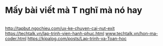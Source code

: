 # Mấy bài viết mà T nghĩ mà nó hay
|   |
|---|
http://tapbut.ngochieu.com/ux-ke-chuyen-cai-nut-exit
https://techtalk.vn/lap-trinh-vien-hanh-phuc.html
www.techtalk.vn/hon-ma-coder.html
https://kipalog.com/posts/Lap-trinh-va-Toan-hoc
